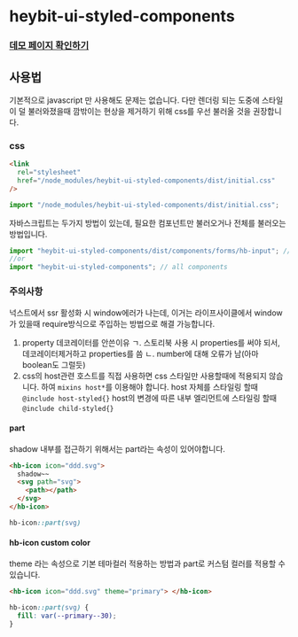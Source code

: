 # heybit-ui-styled-components

### [데모 페이지 확인하기](https://uprise-fin.github.io/heybit-ui-styled-components/)

## 사용법

기본적으로 javascript 만 사용해도 문제는 없습니다. 다만 렌더링 되는 도중에 스타일이 덜 불러와졌을때 깜밖이는 현상을 제거하기 위해
css를 우선 불러올 것을 권장합니다.

### css

```html
<link
  rel="stylesheet"
  href="/node_modules/heybit-ui-styled-components/dist/initial.css"
/>
```

```javascript
import "/node_modules/heybit-ui-styled-components/dist/initial.css";
```

자바스크립트는 두가지 방법이 있는데,
필요한 컴포넌트만 불러오거나 전체를 불러오는 방법입니다.

```javascript
import "heybit-ui-styled-components/dist/components/forms/hb-input"; // selected
//or
import "heybit-ui-styled-components"; // all components
```

### 주의사항

넉스트에서 ssr 활성화 시 window에러가 나는데, 이거는 라이프사이클에서 window가 있을때 require방식으로 주입하는 방법으로 해결 가능합니다.

1. property 데코레이터를 안쓴이유
   ㄱ. 스토리북 사용 시 properties를 써야 되서, 데코레이터제거하고 properties를 씀
   ㄴ. number에 대해 오류가 남(아마 boolean도 그럴듯)
1. css의 host관련
   호스트를 직접 사용하면 css 스타일만 사용할때에 적용되지 않습니다. 하여 `mixins host*`를 이용해야 합니다.
   host 자체를 스타일링 할때 `@include host-styled{}`
   host의 변경에 따른 내부 엘리먼트에 스타일링 할때 `@include child-styled{}`

#### part

shadow 내부를 접근하기 위해서는 part라는 속성이 있어야합니다.

```html
<hb-icon icon="ddd.svg">
  shadow~~
  <svg path="svg">
    <path></path>
  </svg>
</hb-icon>
```

```css
hb-icon::part(svg)
```

#### hb-icon custom color

theme 라는 속성으로 기본 테마컬러 적용하는 방법과 part로 커스텀 컬러를 적용할 수 있습니다.

```html
<hb-icon icon="ddd.svg" theme="primary"> </hb-icon>
```

```css
hb-icon::part(svg) {
  fill: var(--primary--30);
}
```
